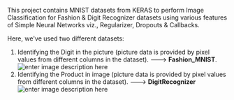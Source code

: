 This project contains MNIST datasets from KERAS to perform Image Classification for Fashion & Digit Recognizer datasets using various features of Simple Neural Networks viz., Regularizer, Dropouts & Callbacks.

Here, we've used two different datasets:

 1. Identifying the Digit in the picture (picture data is provided by 
    pixel values from different columns in the dataset). ---> **Fashion_MNIST**.![enter image description here](https://www.mathworks.com/matlabcentral/mlc-downloads/downloads/3682850e-dc4d-4c07-a2c8-4e58a721b65b/f50369fd-32ea-477d-b74c-1b3f6e014122/images/screenshot.gif)
  2. Identifying the Product in image (picture data is provided by pixel values 		  from different columns in the dataset). ---> **DigitRecognizer**
![enter image description here](https://www.mdpi.com/sensors/sensors-20-03344/article_deploy/html/images/sensors-20-03344-g007.png)
